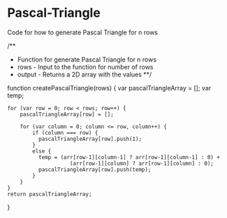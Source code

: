 # Pascal-Triangle
Code for how to generate Pascal Triangle for n rows


/**
 * Function for generate Pascal Triangle for n rows
 * rows - Input to the function for number of rows
 * output - Returns a 2D array with the values
 **/
 



function createPascalTriangle(rows) {
    var pascalTriangleArray = [];
    var temp;

    for (var row = 0; row < rows; row++) {
        pascalTriangleArray[row] = [];

        for (var column = 0; column <= row, column++) {
            if (column === row) {
              pascalTriangleArray[row].push(1);
            }
            else {
              temp = (arr[row-1][column-1] ? arr[row-1][column-1] : 0) + 
                        (arr[row-1][column] ? arr[row-1][column] : 0);
              pascalTriangleArray[row].push(temp);
            }
        }
    }
    return pascalTriangleArray;
}
